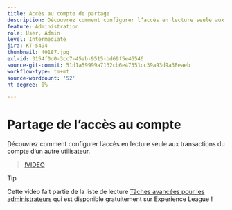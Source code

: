 ```yaml
---
title: Accès au compte de partage
description: Découvrez comment configurer l’accès en lecture seule aux transactions du compte d’un autre utilisateur
feature: Administration
role: User, Admin
level: Intermediate
jira: KT-5494
thumbnail: 40187.jpg
exl-id: 3154f0d0-3cc7-45ab-9515-bd69f5e46546
source-git-commit: 51d1a59999a7132cb6e47351cc39a93d9a38eaeb
workflow-type: tm+mt
source-wordcount: '52'
ht-degree: 0%

---
```


# Partage de l’accès au compte

Découvrez comment configurer l’accès en lecture seule aux transactions du compte d’un autre utilisateur.

>[!VIDEO](https://video.tv.adobe.com/v/40187?quality=12&learn=on&hidetitle=true)

>[!TIP]
>
>Cette vidéo fait partie de la liste de lecture [Tâches avancées pour les administrateurs](https://experienceleague.adobe.com/en/playlists/acrobat-sign-perform-advanced-tasks-administrators) qui est disponible gratuitement sur Experience League !
